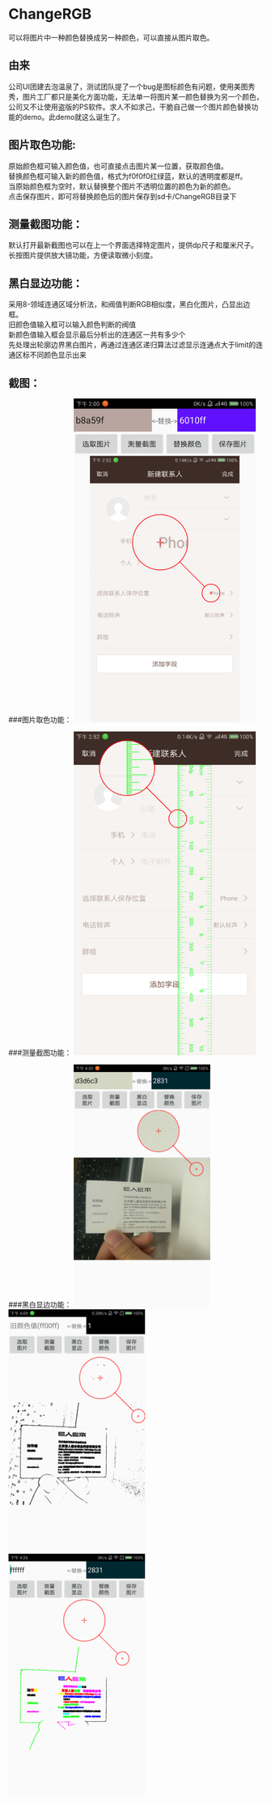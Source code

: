 # ChangeRGB
可以将图片中一种颜色替换成另一种颜色，可以直接从图片取色。

## 由来
公司UI团建去泡温泉了，测试团队提了一个bug是图标颜色有问题，使用美图秀秀，图片工厂都只是美化方面功能，无法单一将图片某一颜色替换为另一个颜色，公司又不让使用盗版的PS软件。求人不如求己，干脆自己做一个图片颜色替换功能的demo。此demo就这么诞生了。


## 图片取色功能:
原始颜色框可输入颜色值，也可直接点击图片某一位置，获取颜色值。</br>
替换颜色框可输入新的颜色值，格式为f0f0f0红绿蓝，默认的透明度都是ff。</br>
当原始颜色框为空时，默认替换整个图片不透明位置的颜色为新的颜色。</br>
点击保存图片，即可将替换颜色后的图片保存到sd卡/ChangeRGB目录下</br>

## 测量截图功能：
默认打开最新截图也可以在上一个界面选择特定图片，提供dp尺子和厘米尺子。</br>
长按图片提供放大镜功能，方便读取微小刻度。</br>

## 黑白显边功能：
采用8-领域连通区域分析法，和阀值判断RGB相似度，黑白化图片，凸显出边框。</br>
旧颜色值输入框可以输入颜色判断的阀值</br>
新颜色值输入框会显示最后分析出的连通区一共有多少个</br>
先处理出轮廓边界黑白图片，再通过连通区递归算法过滤显示连通点大于limit的连通区标不同颜色显示出来</br>

## 截图：
###图片取色功能：
<img width="360" height="640" src="./ScreenShots/main.png"/>

###测量截图功能：
<img width="360" height="640" src="./ScreenShots/measure.png"/>

###黑白显边功能：
<img width="270" height="480" src="./ScreenShots/BlackWhite0.png"/><img width="270" height="480" src="./ScreenShots/BlackWhite1.png"/>
<img width="270" height="480" src="./ScreenShots/BlackWhite2.png"/>